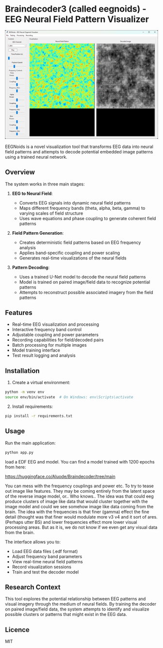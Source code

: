 # Braindecoder3 (called eegnoids) - EEG Neural Field Pattern Visualizer

![Brain Decoder 3](braindecoder3.png)

EEGNoids is a novel visualization tool that transforms EEG data into neural field patterns and attempts to decode potential embedded image patterns using a trained neural network.

## Overview

The system works in three main stages:

1. **EEG to Neural Field**: 
   - Converts EEG signals into dynamic neural field patterns
   - Maps different frequency bands (theta, alpha, beta, gamma) to varying scales of field structure
   - Uses wave equations and phase coupling to generate coherent field patterns

2. **Field Pattern Generation**:
   - Creates deterministic field patterns based on EEG frequency analysis
   - Applies band-specific coupling and power scaling
   - Generates real-time visualizations of the neural fields

3. **Pattern Decoding**:
   - Uses a trained U-Net model to decode the neural field patterns
   - Model is trained on paired image/field data to recognize potential patterns
   - Attempts to reconstruct possible associated imagery from the field patterns

## Features

- Real-time EEG visualization and processing
- Interactive frequency band control
- Adjustable coupling and power parameters
- Recording capabilities for field/decoded pairs
- Batch processing for multiple images
- Model training interface
- Test result logging and analysis

## Installation

1. Create a virtual environment:

```bash
python -m venv env
source env/bin/activate  # On Windows: env\Scripts\activate
```

2. Install requirements:
```bash
pip install -r requirements.txt
```

## Usage

Run the main application:
```bash
python app.py
```

load a EDF EEG and model. You can find a model trained with 1200 epochs from here: 

https://huggingface.co/Aluode/Braindecoder/tree/main

You can mess with the frequency couplings and power etc. To try to tease out image like features. 
They may be coming entirely from the latent space of the reverse image model, or.. Who knows.. 
The idea was that could eeg produce clusters of image like data that would cluster together 
with the image model and could we see somehow image like data coming from the brain. The idea 
with the frequencies is that finer (gamma) effect the fine detail (thought was that finer would 
modulate more v3 v4 and it sort of ares. (Perhaps utter BS) and lower frequencies effect more 
lower visual processing areas. But as it is, we do not know if we even get any visual data 
from the brain. 

The interface allows you to:
- Load EEG data files (.edf format)
- Adjust frequency band parameters
- View real-time neural field patterns
- Record visualization sessions
- Train and test the decoder model

## Research Context

This tool explores the potential relationship between EEG patterns and visual imagery through the medium of neural fields. By training the decoder on paired image/field data, the system attempts to identify and visualize possible clusters or patterns that might exist in the EEG data.

## Licence 

MIT
